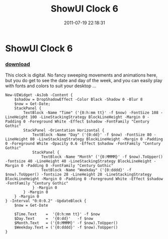 ﻿---
pid:            2808
poster:         Joel Bennett
title:          ShowUI Clock 6
date:           2011-07-19 22:18:31
format:         posh
parent:         0
parent:         0

---

# ShowUI Clock 6

### [download](2808.ps1)

This clock is digital.  No fancy sweeping movements and animations here, but you do get to see the date and day of the week, and you can easily play with fonts and colors to suit your desktop ...

```posh
New-UIWidget -AsJob -Content {
    $shadow = DropShadowEffect -Color Black -Shadow 0 -Blur 8
    $now = Get-Date;
    StackPanel {
        TextBlock -Name "Time" ('{0:h:mm tt}' -f $now) -FontSize 108 -LineHeight 100 -LineStackingStrategy BlockLineHeight -Margin 0 -Padding 0 -Foreground White -Effect $shadow -FontFamily "Century Gothic"
        StackPanel -Orientation Horizontal {
            TextBlock -Name "Day" ('{0:dd}' -f $now) -FontSize 80 -LineHeight 80 -LineStackingStrategy BlockLineHeight -Margin 0 -Padding 0 -Foreground White -Opacity 0.6 -Effect $shadow -FontFamily "Century Gothic"
            StackPanel {
                TextBlock -Name "Month" ('{0:MMMM}' -f $now).ToUpper() -fontsize 40 -LineHeight 40 -LineStackingStrategy BlockLineHeight -Margin 0 -Padding 0 -FontFamily "Century Gothic"
                TextBlock -Name "Weekday" ('{0:dddd}' -f $now).ToUpper() -fontsize 28 -LineHeight 28 -LineStackingStrategy BlockLineHeight -Margin 0 -Padding 0 -Foreground White -Effect $shadow -FontFamily "Century Gothic"
            } -Margin 0
        } -Margin 0
    } -Margin 0
} -Interval "0:0:0.2" -UpdateBlock {
    $now = Get-Date

    $Time.Text    =  '{0:h:mm tt}' -f $now
    $Day.Text     =  '{0:dd}'   -f $now
    $Month.Text   = ('{0:MMMM}' -f $now).ToUpper()
    $Weekday.Text = ('{0:dddd}' -f $now).ToUpper()
}
```
